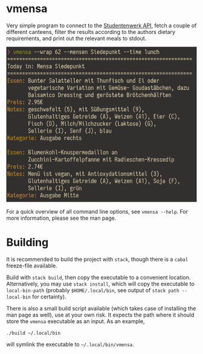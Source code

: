 # vmensa
Very simple program to connect to the [Studentenwerk
API](https://www.studentenwerk-dresden.de/mensen/speiseplan-api.html), fetch a
couple of different canteens, filter the results according to the authors
dietary requirements, and print out the relevant meals to stdout.

![example image of a query](./example.png)

For a quick overview of all command line options, see `vmensa --help`.  For more
information, please see the man page.

# Building
It is recommended to build the project with `stack`, though there is a `cabal`
freeze-file available.

Build with `stack build`, then copy the executable to a convenient location.
Alternatively, you may use `stack install`, which will copy the executable to
`local-bin-path` (probably `$HOME/.local/bin`, see output of `stack path
--local-bin` for certainty).

There is also a small build script available (which takes case of installing the
man page as well), use at your own risk.  It expects the path where it should
store the `vmensa` executable as an input.  As an example,

```shell
./build ~/.local/bin
```

will symlink the executable to `~/.local/bin/vmensa`.
